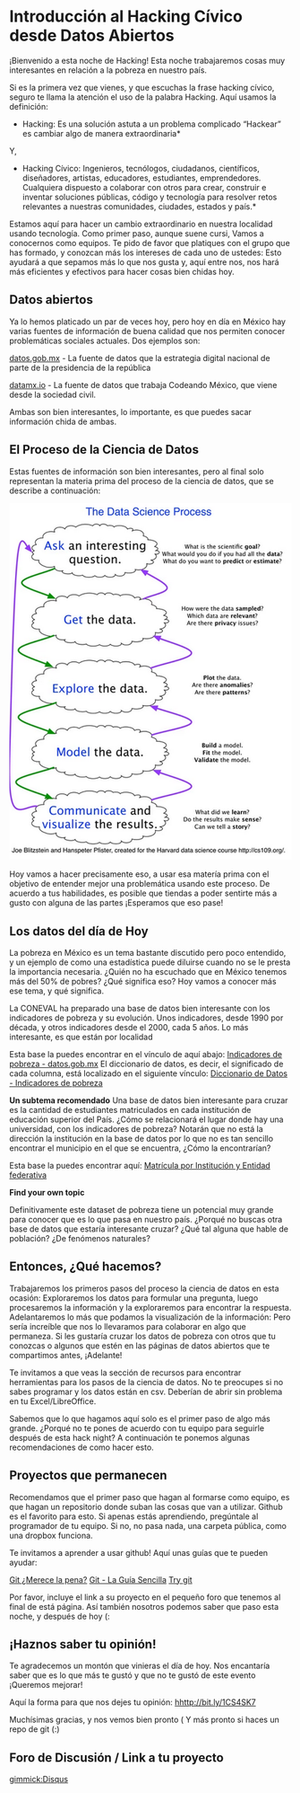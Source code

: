Introducción al Hacking Cívico desde Datos Abiertos
=====

¡Bienvenido a esta noche de Hacking! Esta noche trabajaremos cosas muy interesantes en relación a la pobreza en nuestro país.

Si es la primera vez que vienes, y que escuchas la frase hacking cívico, seguro te llama la atención el uso de la palabra Hacking. Aquí usamos la definición:

* Hacking: Es una solución astuta a un problema complicado
“Hackear” es cambiar algo de manera extraordinaria*

Y,

* Hacking Cívico: Ingenieros, tecnólogos, ciudadanos, científicos, diseñadores, artistas, educadores, estudiantes, emprendedores. Cualquiera dispuesto a colaborar con otros para crear, construir e inventar soluciones públicas, código y tecnología para resolver retos relevantes a nuestras comunidades, ciudades, estados y país.*

Estamos aquí para hacer un cambio extraordinario en nuestra localidad usando tecnología. Como primer paso, aunque suene cursi, Vamos a conocernos como equipos. Te pido de favor que platiques con el grupo que has formado, y conozcan más los intereses de cada uno de ustedes: Esto ayudará a que sepamos más lo que nos gusta y, aquí entre nos, nos hará más eficientes y efectivos para hacer cosas bien chidas hoy.

Datos abiertos
-------

Ya lo hemos platicado un par de veces hoy, pero hoy en día en México hay varias fuentes de información de buena calidad que nos permiten conocer problemáticas sociales actuales. Dos ejemplos son:

[datos.gob.mx](www.datos.gob.mx) - La fuente de datos que la estrategia digital nacional de parte de la presidencia de la república

[datamx.io](www.datamx.io) - La fuente de datos que trabaja Codeando México, que viene desde la sociedad civil.

Ambas son bien interesantes, lo importante, es que puedes sacar información chida de ambas.

El Proceso de la Ciencia de Datos
-------

Estas fuentes de información son bien interesantes, pero al final solo representan la materia prima del proceso de la ciencia de datos, que se describe a continuación:

!["Proceso de la ciencia de datos"](images/datasci.png)

Hoy vamos a hacer precisamente eso, a usar esa matería prima con el objetivo de entender mejor una problemática usando este proceso.  De acuerdo a tus habilidades, es posible que tiendas a poder sentirte más a gusto con alguna de las partes ¡Esperamos que eso pase!

Los datos del día de Hoy
--------

La pobreza en México es un tema bastante discutido pero poco entendido, y un ejemplo de como una estadística puede diluirse cuando no se le presta la importancia necesaria. ¿Quién no ha escuchado que en México tenemos más del 50% de pobres? ¿Qué significa eso? Hoy vamos a conocer más ese tema, y qué significa.

La CONEVAL ha preparado una base de datos bien interesante con los indicadores de pobreza y su evolución. Unos indicadores, desde 1990 por década, y otros indicadores desde el 2000, cada 5 años. Lo más interesante, es que están por localidad

Esta base la puedes encontrar en el vínculo de aquí abajo:
[Indicadores de pobreza - datos.gob.mx](http://catalogo.datos.gob.mx/dataset/indicadores-de-pobreza-pobreza-por-ingresos-rezago-social-y-gini-2010-municipal)
El diccionario de datos, es decir, el significado de cada columna, está localizado en el siguiente vínculo:
[Diccionario de Datos -  Indicadores de pobreza](http://www.coneval.gob.mx/Informes/Pobreza/Datos_abiertos/Indicadores_municipales_sabana_DIC.txt)


**Un subtema recomendado**
Una base de datos bien interesante para cruzar es la cantidad de estudiantes matriculados en cada institución de educación superior del País. ¿Cómo se relacionará el lugar donde hay una universidad, con los indicadores de pobreza? Notarán que no está la dirección la institución en la base de datos por lo que no es tan sencillo encontrar el municipio en el que se encuentra, ¿Cómo la encontrarían?

Esta base la puedes encontrar aquí:
[Matrícula por Institución y Entidad federativa](http://catalogo.datos.gob.mx/dataset/matricula-por-institucion-y-entidad-federativa)

**Find your own topic**

Definitivamente este dataset de pobreza tiene un potencial muy grande para conocer que es lo que pasa en nuestro país. ¿Porqué no buscas otra base de datos que estaría interesante cruzar? ¿Qué tal alguna que hable de población? ¿De fenómenos naturales?


Entonces, ¿Qué hacemos?
---------

Trabajaremos los primeros pasos del proceso la ciencia de datos en esta ocasión: Exploraremos los datos para formular una pregunta, luego procesaremos la información y la exploraremos para encontrar la respuesta. Adelantaremos lo más que podamos la visualización de la información: Pero sería increíble que nos lo llevaramos para colaborar en algo que permaneza. Si les gustaría cruzar los datos de pobreza con otros que tu conozcas o algunos que estén en las páginas de datos abiertos que te compartimos antes, ¡Adelante!

Te invitamos a que veas la sección de recursos para encontrar herramientas para los pasos de la ciencia de datos. No te preocupes si no sabes programar y los datos están en csv. Deberían de abrir sin problema en tu Excel/LibreOffice.

Sabemos que lo que hagamos aquí solo es el primer paso de algo más grande. ¿Porqué no te pones de acuerdo con tu equipo para seguirle después de esta hack night? A continuación te ponemos algunas recomendaciones de como hacer esto.

Proyectos que permanecen
--------

Recomendamos que el primer paso que hagan al formarse como equipo, es que hagan un repositorio donde suban las cosas que van a utilizar. Github es el favorito para esto. Si apenas estás aprendiendo, pregúntale al programador de tu equipo. Si no, no pasa nada, una carpeta pública, como una dropbox funciona. 

Te invitamos a aprender a usar github! Aquí unas guías que te pueden ayudar:

[Git ¿Merece la pena?](http://bicosyes.com/2008/06/git-%C2%BFmerece-la-pena/)
[Git - La Guía Sencilla](http://rogerdudler.github.io/git-guide/index.es.html)
[Try git](https://try.github.io/levels/1/challenges/1)

Por favor, incluye el link a su proyecto en el pequeño foro que tenemos al final de está página. Así también nosotros podemos saber que paso esta noche, y después de hoy (:

¡Haznos saber tu opinión!
--------

Te agradecemos un montón que vinieras el día de hoy. Nos encantaría saber que es lo que más te gustó y que no te gustó de este evento ¡Queremos mejorar! 

Aquí la forma para que nos dejes tu opinión: [hhttp://bit.ly/1CS4SK7](http://bit.ly/1CS4SK7)

Muchísimas gracias, y nos vemos bien pronto ( Y más pronto si haces un repo de git (:)


Foro de Discusión / Link a tu proyecto
--------

[gimmick:Disqus](dataexploreh)